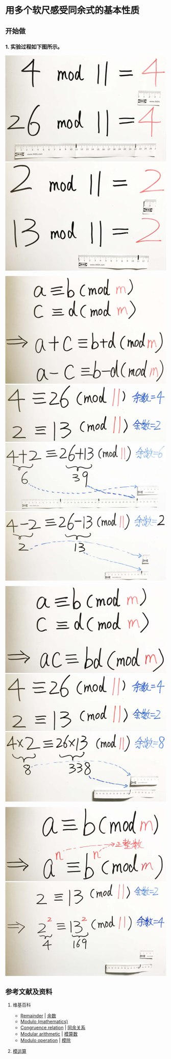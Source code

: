 # 用多个软尺感受同余式的基本性质

## 开始做

### 1. 实验过程如下图所示。

![](/images/数轴(一维坐标系)/除法和求余运算/用多个软尺感受同余式的基本性质/1a1.jpg)
![](/images/数轴(一维坐标系)/除法和求余运算/用多个软尺感受同余式的基本性质/1a2.jpg)

![](/images/数轴(一维坐标系)/除法和求余运算/用多个软尺感受同余式的基本性质/2a1.jpg)
![](/images/数轴(一维坐标系)/除法和求余运算/用多个软尺感受同余式的基本性质/2a2.jpg)
![](/images/数轴(一维坐标系)/除法和求余运算/用多个软尺感受同余式的基本性质/2a3.jpg)
![](/images/数轴(一维坐标系)/除法和求余运算/用多个软尺感受同余式的基本性质/2a4.jpg)

![](/images/数轴(一维坐标系)/除法和求余运算/用多个软尺感受同余式的基本性质/3a1.jpg)
![](/images/数轴(一维坐标系)/除法和求余运算/用多个软尺感受同余式的基本性质/3a2.jpg)
![](/images/数轴(一维坐标系)/除法和求余运算/用多个软尺感受同余式的基本性质/3a3.jpg)

![](/images/数轴(一维坐标系)/除法和求余运算/用多个软尺感受同余式的基本性质/4a1.jpg)
![](/images/数轴(一维坐标系)/除法和求余运算/用多个软尺感受同余式的基本性质/4a2.jpg)

## 参考文献及资料

1. 维基百科
	- [Remainder](https://en.wikipedia.org/wiki/Remainder) | [余数](https://zh.wikipedia.org/wiki/%E4%BD%99%E6%95%B0) 
	- [Modulo (mathematics)](https://en.wikipedia.org/wiki/Modulo_(mathematics)) 
	- [Congruence relation](https://en.wikipedia.org/wiki/Congruence_relation) | [同余关系](https://zh.wikipedia.org/wiki/%E5%90%8C%E9%A4%98%E9%97%9C%E4%BF%82) 
	- [Modular arithmetic](https://en.wikipedia.org/wiki/Modular_arithmetic) | [模算数](https://zh.wikipedia.org/wiki/%E6%A8%A1%E7%AE%97%E6%95%B8) 
	- [Modulo operation](https://en.wikipedia.org/wiki/Modulo_operation) |  [模除](https://zh.wikipedia.org/wiki/%E6%A8%A1%E9%99%A4) 

2. [模运算](https://baike.baidu.com/item/%E6%A8%A1%E8%BF%90%E7%AE%97/4376110) 